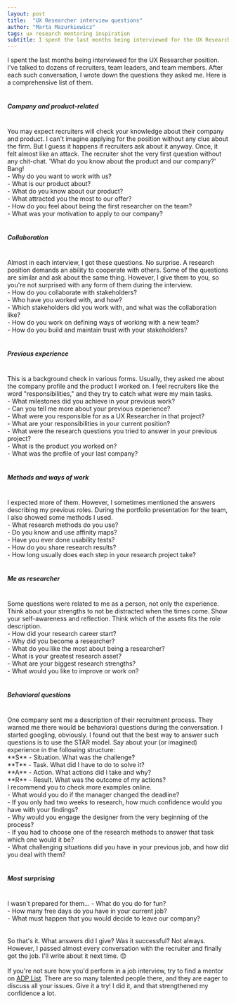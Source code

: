 ```yaml
---
layout: post
title:  "UX Researcher interview questions"
author: "Marta Mazurkiewicz"
tags: ux research mentoring inspiration
subtitle: I spent the last months being interviewed for the UX Researcher position. I've talked to dozens of recruiters, team leaders, and team members. After each conversation, I wrote down the questions they asked me. Here is a comprehensive list of them.
---
```


I spent the last months being interviewed for the UX Researcher position. I've talked to dozens of recruiters, team leaders, and team members. After each such conversation, I wrote down the questions they asked me. Here is a comprehensive list of them.<br/>
<br/>

<h5 class="in-post-headers">Company and product-related</h5><br/>
You may expect recruiters will check your knowledge about their company and product. I can't imagine applying for the position without any clue about the firm. But I guess it happens if recruiters ask about it anyway. Once, it felt almost like an attack. The recruiter shot the very first question without any chit-chat. 'What do you know about the product and our company?' Bang!<br/>
- Why do you want to work with us?<br/>
- What is our product about?<br/>
- What do you know about our product?<br/>
- What attracted you the most to our offer?<br/>
- How do you feel about being the first researcher on the team?<br/>
- What was your motivation to apply to our company?<br/>
<br/>

<h5 class="in-post-headers">Collaboration</h5><br/>
Almost in each interview, I got these questions. No surprise. A research position demands an ability to cooperate with others. Some of the questions are similar and ask about the same thing. However, I give them to you, so you're not surprised with any form of them during the interview.<br/>
- How do you collaborate with stakeholders?<br/>
- Who have you worked with, and how?<br/>
- Which stakeholders did you work with, and what was the collaboration like?<br/>
- How do you work on defining ways of working with a new team?<br/>
- How do you build and maintain trust with your stakeholders?<br/>
<br/>

<h5 class="in-post-headers">Previous experience</h5><br/>
This is a background check in various forms. Usually, they asked me about the company profile and the product I worked on. I feel recruiters like the word "responsibilities," and they try to catch what were my main tasks.<br/>
- What milestones did you achieve in your previous work?<br/>
- Can you tell me more about your previous experience?<br/>
- What were you responsible for as a UX Researcher in that project?<br/>
- What are your responsibilities in your current position?<br/>
- What were the research questions you tried to answer in your previous project?<br/>
- What is the product you worked on?<br/>
- What was the profile of your last company?<br/>
<br/>

<h5 class="in-post-headers">Methods and ways of work</h5><br/>
I expected more of them. However, I sometimes mentioned the answers describing my previous roles. During the portfolio presentation for the team, I also showed some methods I used.<br/>
- What research methods do you use?<br/>
- Do you know and use affinity maps?<br/>
- Have you ever done usability tests?<br/>
- How do you share research results?<br/>
- How long usually does each step in your research project take?<br/>
<br/>

<h5 class="in-post-headers">Me as researcher</h5><br/>
Some questions were related to me as a person, not only the experience. Think about your strengths to not be distracted when the times come. Show your self-awareness and reflection. Think which of the assets fits the role description.<br/>
- How did your research career start?<br/>
- Why did you become a researcher?<br/>
- What do you like the most about being a researcher?<br/>
- What is your greatest research asset?<br/>
- What are your biggest research strengths?<br/>
- What would you like to improve or work on?<br/>
<br/>

<h5 class="in-post-headers">Behavioral questions</h5><br/>
One company sent me a description of their recruitment process. They warned me there would be behavioral questions during the conversation. I started googling, obviously. I found out that the best way to answer such questions is to use the STAR model. Say about your (or imagined) experience in the following structure:<br/>
**S** - Situation. What was the challenge?<br/>
**T** - Task. What did I have to do to solve it?<br/>
**A** - Action. What actions did I take and why?<br/>
**R** - Result. What was the outcome of my actions?<br/>
I recommend you to check more examples online.<br/>
- What would you do if the manager changed the deadline?<br/>
- If you only had two weeks to research, how much confidence would you have with your findings?<br/>
- Why would you engage the designer from the very beginning of the process?<br/>
- If you had to choose one of the research methods to answer that task which one would it be?<br/>
- What challenging situations did you have in your previous job, and how did you deal with them?<br/>
<br/>

<h5 class="in-post-headers">Most surprising</h5><br/>
I wasn't prepared for them...
- What do you do for fun?<br/>
- How many free days do you have in your current job?<br/>
- What must happen that you would decide to leave our company?<br/>
<br/>
<br/>
So that's it. What answers did I give? Was it successful? Not always. However, I passed almost every conversation with the recruiter and finally got the job. I'll write about it next time. &#128522;<br/>
<br/>
If you're not sure how you'd perform in a job interview, try to find a mentor on <a href="https://app.adplist.org/">ADP List</a>. There are so many talented people there, and they are eager to discuss all your issues. Give it a try! I did it, and that strengthened my confidence a lot.<br/>
